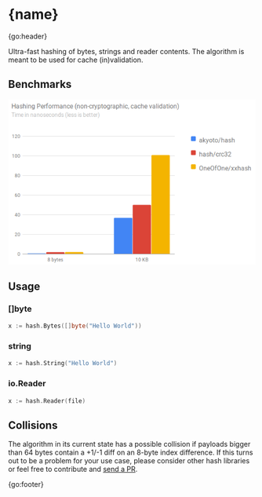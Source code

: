 # {name}

{go:header}

Ultra-fast hashing of bytes, strings and reader contents. The algorithm is meant to be used for cache (in)validation.

## Benchmarks

[![Hash performance benchmarks](docs/hash-performance.png)](https://github.com/akyoto/hash-benchmarks)

## Usage

### []byte

```go
x := hash.Bytes([]byte("Hello World"))
```

### string

```go
x := hash.String("Hello World")
```

### io.Reader

```go
x := hash.Reader(file)
```

## Collisions

The algorithm in its current state has a possible collision if payloads bigger than 64 bytes contain a +1/-1 diff on an 8-byte index difference.
If this turns out to be a problem for your use case, please consider other hash libraries or feel free to contribute and [send a PR](https://github.com/akyoto/hash/pulls).

{go:footer}
